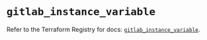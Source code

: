 # `gitlab_instance_variable`

Refer to the Terraform Registry for docs: [`gitlab_instance_variable`](https://registry.terraform.io/providers/gitlabhq/gitlab/16.8.0/docs/resources/instance_variable).
